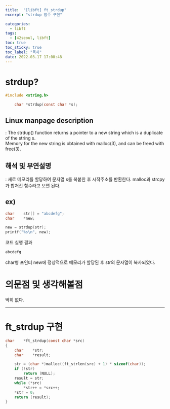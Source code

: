 ```yaml
---
title:  "[libft] ft_strdup"
excerpt: "strdup 함수 구현"

categories:
  - libft
tags:
  - [42seoul, libft]
toc: true
toc_sticky: true
toc_label: "목차"
date: 2022.03.17 17:00:48
---
```


# strdup?

```c
#include <string.h>

    char *strdup(const char *s);
```

## Linux manpage description    
:  The strdup() function returns a pointer to a new string which is a duplicate of the string s.    
Memory for the new string is obtained with malloc(3), and can be freed with free(3).    

## 해석 및 부연설명    
:  새로 메모리를 할당하여 문자열 s를 복붙한 후 시작주소를 반환한다. malloc과 strcpy가 합쳐진 함수라고 보면 된다.    

## ex)    
```c
char	str[] = "abcdefg";
char	*new;

new = strdup(str);
printf("%s\n", new);
```
코드 실행 결과
```c
abcdefg
```
char형 포인터 new에 정상적으로 메모리가 할당된 후 str의 문자열이 복사되었다.

# 의문점 및 생각해볼점    
딱히 없다.    

***

# ft_strdup 구현

```c
char	*ft_strdup(const char *src)
{
	char	*str;
	char	*result;

	str = (char *)malloc((ft_strlen(src) + 1) * sizeof(char));
	if (!str)
		return (NULL);
	result = str;
	while (*src)
		*str++ = *src++;
	*str = 0;
	return (result);
}

```


